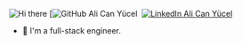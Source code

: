 ![Hi there](https://github.com/alicanyucel)
[![GitHub Ali Can Yücel](https://github.com/alicanyucel)&nbsp;
[![LinkedIn Ali Can Yücel](https://media-exp1.licdn.com/dms/image/C4D03AQH2O1in2OJoCQ/profile-displayphoto-shrink_200_200/0/1663443659895?e=1675900800&v=beta&t=MO3StsoK_pOyOTfDkjL8Vtwvd0vfFUAuCeDvDnKqDNc)](https://www.linkedin.com/in/ali-can-y%C3%BCcel-062b6517a/)&nbsp;

- 🔭 I'm a full-stack engineer.
